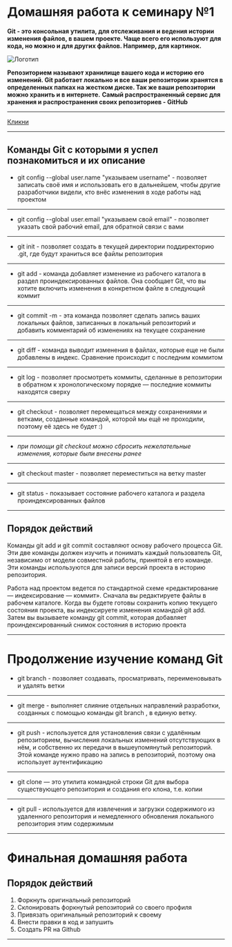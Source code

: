 # Домашняя работа к семинару №1

**Git - это консольная утилита, для отслеживания и ведения истории изменения файлов, в вашем проекте. Чаще всего его используют для кода, но можно и для других файлов. Например, для картинок.**

![Логотип](/FinalLessonHomeWork/images/logo.jpg)

**Репозиторием называют хранилище вашего кода и историю его изменений. Git работает локально и все ваши репозитории хранятся в определенных папках на жестком диске.
Так же ваши репозитории можно хранить и в интернете.**
**Самый распространенный сервис для хранения и распространения своих репозиториев - GitHub**
***
[Кликни](https://www.github.com/)
***

## Команды Git с которыми я успел познакомиться и их описание

* git config --global user.name "указываем username" - позволяет записать своё имя и использовать его в дальнейшем, чтобы другие разработчики видели, кто внёс изменения в ходе работы над проектом
***
* git config --global user.email "указываем свой email" - позволяет указать свой рабочий email, для обратной связи с вами
***
* git init - позволяет создать в текущей директории поддиректорию .git, где будут храниться все файлы репозитория
***
* git add - команда добавляет изменение из рабочего каталога в раздел проиндексированных файлов. Она сообщает Git, что вы хотите включить изменения в конкретном файле в следующий коммит
***
* git commit -m - эта команда позволяет сделать запись ваших локальных файлов, записанных в локальный репозиторий и добавить комментарий об изменениях на текущее сохранение
***
* git diff - команда выводит изменения в файлах, которые еще не были добавлены в индекс. Сравнение происходит с последним коммитом
***
* git log - позволяет просмотреть коммиты, сделанные в репозитории в обратном к хронологическому порядке — последние коммиты находятся сверху
***
* git checkout - позволяет перемещаться между сохранениями и ветками, созданные командой, которой мы ещё не проходили, поэтому её здесь не будет :)
***
* *при помощи git checkout можно сбросить нежелательные изменения, которые были внесены ранее*
***
* git checkout master - позволяет переместиться на ветку master
***
* git status - показывает состояние рабочего каталога и раздела проиндексированных файлов
***

## Порядок действий
Команды git add и git commit составляют основу рабочего процесса Git. Эти две команды должен изучить и понимать каждый пользователь Git, независимо от модели совместной работы, принятой в его команде. Эти команды используются для записи версий проекта в историю репозитория.

Работа над проектом ведется по стандартной схеме «редактирование — индексирование — коммит». Сначала вы редактируете файлы в рабочем каталоге. Когда вы будете готовы сохранить копию текущего состояния проекта, вы индексируете изменения командой git add. Затем вы вызываете команду git commit, которая добавляет проиндексированный снимок состояния в историю проекта
***
# Продолжение изучение команд Git

* git branch -  позволяет создавать, просматривать, переименовывать и удалять ветки
***
* git merge -  выполняет слияние отдельных направлений разработки, созданных с помощью команды git branch , в единую ветку.
***

* git push - используется для установления связи с удалённым репозиторием, вычисления локальных изменений отсутствующих в нём, и собственно их передачи в вышеупомянутый репозиторий. Этой команде нужно право на запись в репозиторий, поэтому она использует аутентификацию
***
* git clone — это утилита командной строки Git для выбора существующего репозитория и создания его клона, т.е. копии
***
* git pull - используется для извлечения и загрузки содержимого из удаленного репозитория и немедленного обновления локального репозитория этим содержимым
***

# Финальная домашняя работа

## Порядок действий

1. Форкнуть оригинальный репозиторий
2. Склонировать форкнутый репозиторий со своего профиля
3. Привязать оригинальный репозиторий к своему
4. Внести правки в код и запушить
5. Создать PR на Github
***
